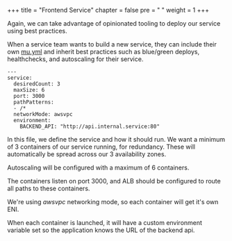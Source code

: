 +++
title = "Frontend Service"
chapter = false
pre = "<i class='fa fa-info-circle' aria-hidden='true'></i> "
weight = 1
+++

Again, we can take advantage of opinionated tooling to deploy our service using best practices.

When a service team wants to build a new service, they can include their own
[mu.yml](https://github.com/brentley/ecsdemo-frontend/blob/master/mu.yml) and inherit
best practices such as blue/green deploys, healthchecks, and autoscaling for their service.

```
---
service:
  desiredCount: 3
  maxSize: 6
  port: 3000
  pathPatterns:
  - /*
  networkMode: awsvpc
  environment:
    BACKEND_API: "http://api.internal.service:80"
```

In this file, we define the service and how it should run. We want a minimum of 3 containers
of our service running, for redundancy.  These will automatically be spread across our 3
availability zones.

Autoscaling will be configured with a maximum of 6 containers.

The containers listen on port 3000, and ALB should be configured to route all paths to
these containers.

We're using _awsvpc_ networking mode, so each container will get it's own ENI.

When each container is launched, it will have a custom environment variable set
so the application knows the URL of the backend api.
